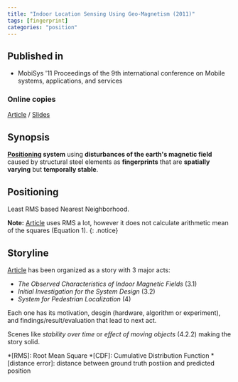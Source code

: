 ```yaml
---
title: "Indoor Location Sensing Using Geo-Magnetism (2011)"
tags: [fingerprint]
categories: "position"
---
```


## Published in
- MobiSys '11 Proceedings of the 9th international conference on Mobile systems, applications, and services

### Online copies
[Article][article_link]
/
[Slides](https://sigmobile.org/mobisys/2011/slides/magnetism.pdf)

## Synopsis
**[Positioning](#positioning) system** using **disturbances of the earth's magnetic field** caused by structural steel elements as **fingerprints** that are **spatially varying** but **temporally stable**.

## Positioning
Least RMS based Nearest Neighborhood.

**Note:** [Article](article_link) uses RMS a lot, however it does not calculate arithmetic mean of the squares (Equation 1).
{: .notice}

## Storyline
[Article](article_link) has been organized as a story with 3 major acts:
- *The Observed Characteristics of Indoor Magnetic Fields* (3.1)
- *Initial Investigation for the System Design* (3.2)
- *System for Pedestrian Localization* (4)

Each one has its motivation, desgin (hardware, algorithm or experiment), and findings/result/evaluation that lead to next act.

Scenes like *stability over time* or *effect of moving objects* (4.2.2) making the story solid.

[article_link]: https://www.media.mit.edu/speech/papers/2011/positioning.systems.pdf

*[RMS]: Root Mean Square
*[CDF]: Cumulative Distribution Function
*[distance error]: distance between ground truth postiion and predicted position